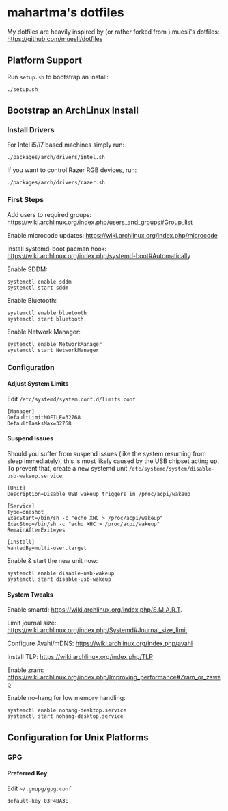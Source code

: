 # mahartma's dotfiles

My dotfiles are heavily inspired by (or rather forked from ) muesli's dotfiles: https://github.com/muesli/dotfiles

## Platform Support

Run `setup.sh` to bootstrap an install:

```
./setup.sh
```

## Bootstrap an ArchLinux Install

### Install Drivers

For Intel i5/i7 based machines simply run:

```
./packages/arch/drivers/intel.sh
```

If you want to control Razer RGB devices, run:

```
./packages/arch/drivers/razer.sh
```

### First Steps

Add users to required groups: https://wiki.archlinux.org/index.php/users_and_groups#Group_list

Enable microcode updates: https://wiki.archlinux.org/index.php/microcode

Install systemd-boot pacman hook: https://wiki.archlinux.org/index.php/systemd-boot#Automatically

Enable SDDM: 
```
systemctl enable sddm
systemctl start sddm
```

Enable Bluetooth: 
```
systemctl enable bluetooth
systemctl start bluetooth
```

Enable Network Manager:
```
systemctl enable NetworkManager
systemctl start NetworkManager
```

### Configuration


#### Adjust System Limits

Edit `/etc/systemd/system.conf.d/limits.conf`

```
[Manager]
DefaultLimitNOFILE=32768
DefaultTasksMax=32768
```

#### Suspend issues

Should you suffer from suspend issues (like the system resuming from sleep
immediately), this is most likely caused by the USB chipset acting up. To
prevent that, create a new systemd unit `/etc/systemd/system/disable-usb-wakeup.service`:

```
[Unit]
Description=Disable USB wakeup triggers in /proc/acpi/wakeup

[Service]
Type=oneshot
ExecStart=/bin/sh -c "echo XHC > /proc/acpi/wakeup"
ExecStop=/bin/sh -c "echo XHC > /proc/acpi/wakeup"
RemainAfterExit=yes

[Install]
WantedBy=multi-user.target
```

Enable & start the new unit now:

```
systemctl enable disable-usb-wakeup
systemctl start disable-usb-wakeup
```

#### System Tweaks

Enable smartd: https://wiki.archlinux.org/index.php/S.M.A.R.T.

Limit journal size: https://wiki.archlinux.org/index.php/Systemd#Journal_size_limit

Configure Avahi/mDNS: https://wiki.archlinux.org/index.php/avahi

Install TLP: https://wiki.archlinux.org/index.php/TLP

Enable zram: https://wiki.archlinux.org/index.php/Improving_performance#Zram_or_zswap

Enable no-hang for low memory handling:
```
systemctl enable nohang-desktop.service
systemctl start nohang-desktop.service
```


## Configuration for Unix Platforms

### GPG

#### Preferred Key

Edit `~/.gnupg/gpg.conf`

```
default-key 03F4BA3E
```